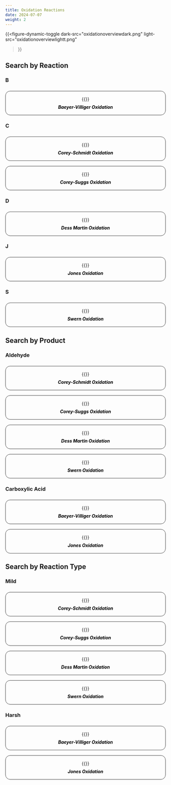 ```yaml
---
title: Oxidation Reactions
date: 2024-07-07
weight: 2
---
```

{{<figure-dynamic-toggle
    dark-src="oxidationoverviewdark.png"
    light-src="oxidationoverviewlightt.png"
>}}

## Search by Reaction

### B

<style>
.hextra-cards {
  display: grid;
  grid-template-columns: repeat(auto-fill, minmax(300px, 1fr));
  gap: 1rem;
  margin-top: 1.5rem; /* Add margin to create space between the header and the cards */
}

.hextra-card {
  position: relative;
  border-radius: 15px;
  overflow: hidden;
  transition: transform 0.3s, box-shadow 0.3s, background-color 0.3s;
  padding: 1rem;
  text-align: center;
  border: 1px solid #2c2c2c; /* Outline color */
  background: transparent; /* Transparent background */
  cursor: pointer; /* Change cursor to pointer to indicate it's clickable */
}

.hextra-card:hover {
  transform: scale(1.03); /* Slightly reduced scale to avoid large shadows */
  box-shadow: 0 6px 12px rgba(0, 0, 0, 0.15); /* Less intense shadow */
  background-color: rgba(0, 0, 0, 0.03); /* Subtle highlight effect for light mode */
}

.dark .hextra-card {
  border-color: #4c4c4c; /* More visible outline color for dark mode */
}

.dark .hextra-card:hover {
  background-color: rgba(255, 255, 255, 0.05); /* Subtle highlight effect for dark mode */
  box-shadow: 0 6px 12px rgba(255, 255, 255, 0.15); /* Consistent shadow effect for dark mode */
}

.hextra-card img {
  user-select: none;
  width: 100%;
  height: auto;
  transition: transform 0.3s ease, box-shadow 0.3s ease;
  margin-bottom: 0.5rem; /* Adjust spacing below the image */
}

.hextra-card:hover img {
  transform: scale(1.03); /* Consistent scale with card */
  box-shadow: none; /* Remove shadow from the image */
}

.card-title {
  margin: 0.5rem 0 0; /* Adjust spacing for the title */
  transition: color 0.3s ease;
  color: #000; /* Title color in light mode */
}

.dark .card-title {
  color: #3498db; /* Title color in dark mode */
}

.card-body {
  padding-top: 0; /* Remove top padding */
}

.dark .hextra-card svg {
  color: #ffffff66;
}

.dark .hextra-card:hover svg {
  color: currentColor;
}

a.card-link {
  text-decoration: none;
  color: inherit;
  display: block;
}
</style>

<div class="hextra-cards">
  <a href="/docs/oxidation-reactions/dess-martin-oxidation/" class="card-link">
    <div class="hextra-card">
      <div class="card-body">
        {{<figure-dynamic-toggle
          dark-src="baeyeroverviewdark.png"
          light-src="baeyeroverviewlight.png"
          title=""
          width="300"
          height="150"
        >}}
        <h5 class="card-title">Baeyer-Villiger Oxidation</h5>
      </div>
    </div>
  </a>
</div>

### C

<style>
.hextra-cards {
  display: grid;
  grid-template-columns: repeat(auto-fill, minmax(300px, 1fr));
  gap: 1rem;
  margin-top: 1.5rem; /* Add margin to create space between the header and the cards */
}

.hextra-card {
  position: relative;
  border-radius: 15px;
  overflow: hidden;
  transition: transform 0.3s, box-shadow 0.3s, background-color 0.3s;
  padding: 1rem;
  text-align: center;
  border: 1px solid #2c2c2c; /* Outline color */
  background: transparent; /* Transparent background */
  cursor: pointer; /* Change cursor to pointer to indicate it's clickable */
}

.hextra-card:hover {
  transform: scale(1.03); /* Slightly reduced scale to avoid large shadows */
  box-shadow: 0 6px 12px rgba(0, 0, 0, 0.15); /* Less intense shadow */
  background-color: rgba(0, 0, 0, 0.03); /* Subtle highlight effect for light mode */
}

.dark .hextra-card {
  border-color: #4c4c4c; /* More visible outline color for dark mode */
}

.dark .hextra-card:hover {
  background-color: rgba(255, 255, 255, 0.05); /* Subtle highlight effect for dark mode */
  box-shadow: 0 6px 12px rgba(255, 255, 255, 0.15); /* Consistent shadow effect for dark mode */
}

.hextra-card img {
  user-select: none;
  width: 100%;
  height: auto;
  transition: transform 0.3s ease, box-shadow 0.3s ease;
  margin-bottom: 0.5rem; /* Adjust spacing below the image */
}

.hextra-card:hover img {
  transform: scale(1.03); /* Consistent scale with card */
  box-shadow: none; /* Remove shadow from the image */
}

.card-title {
  margin: 0.5rem 0 0; /* Adjust spacing for the title */
  transition: color 0.3s ease;
  color: #000; /* Title color in light mode */
}

.dark .card-title {
  color: #3498db; /* Title color in dark mode */
}

.card-body {
  padding-top: 0; /* Remove top padding */
}

.dark .hextra-card svg {
  color: #ffffff66;
}

.dark .hextra-card:hover svg {
  color: currentColor;
}

a.card-link {
  text-decoration: none;
  color: inherit;
  display: block;
}
</style>

<div class="hextra-cards">
  <a href="/docs/oxidation-reactions/" class="card-link">
    <div class="hextra-card">
      <div class="card-body">
        {{<figure-dynamic-toggle
          dark-src="pdcoverviewdark.png"
          light-src="pdcoverviewlight.png"
          title=""
          width="300"
          height="150"
        >}}
        <h5 class="card-title">Corey-Schmidt Oxidation</h5>
      </div>
    </div>
  </a>
  <a href="#" class="card-link">
    <div class="hextra-card">
      <div class="card-body">
        {{<figure-dynamic-toggle
          dark-src="pccoxidationoverviewdark.png"
          light-src="pccoxidationoverviewlight.png"
          title=""
          width="300"
          height="150"
        >}}
        <h5 class="card-title">Corey-Suggs Oxidation</h5>
      </div>
    </div>
  </a>
</div>

### D

<style>
.hextra-cards {
  display: grid;
  grid-template-columns: repeat(auto-fill, minmax(300px, 1fr));
  gap: 1rem;
  margin-top: 1.5rem; /* Add margin to create space between the header and the cards */
}

.hextra-card {
  position: relative;
  border-radius: 15px;
  overflow: hidden;
  transition: transform 0.3s, box-shadow 0.3s, background-color 0.3s;
  padding: 1rem;
  text-align: center;
  border: 1px solid #2c2c2c; /* Outline color */
  background: transparent; /* Transparent background */
  cursor: pointer; /* Change cursor to pointer to indicate it's clickable */
}

.hextra-card:hover {
  transform: scale(1.03); /* Slightly reduced scale to avoid large shadows */
  box-shadow: 0 6px 12px rgba(0, 0, 0, 0.15); /* Less intense shadow */
  background-color: rgba(0, 0, 0, 0.03); /* Subtle highlight effect for light mode */
}

.dark .hextra-card {
  border-color: #4c4c4c; /* More visible outline color for dark mode */
}

.dark .hextra-card:hover {
  background-color: rgba(255, 255, 255, 0.05); /* Subtle highlight effect for dark mode */
  box-shadow: 0 6px 12px rgba(255, 255, 255, 0.15); /* Consistent shadow effect for dark mode */
}

.hextra-card img {
  user-select: none;
  width: 100%;
  height: auto;
  transition: transform 0.3s ease, box-shadow 0.3s ease;
  margin-bottom: 0.5rem; /* Adjust spacing below the image */
}

.hextra-card:hover img {
  transform: scale(1.03); /* Consistent scale with card */
  box-shadow: none; /* Remove shadow from the image */
}

.card-title {
  margin: 0.5rem 0 0; /* Adjust spacing for the title */
  transition: color 0.3s ease;
  color: #000; /* Title color in light mode */
}

.dark .card-title {
  color: #3498db; /* Title color in dark mode */
}

.card-body {
  padding-top: 0; /* Remove top padding */
}

.dark .hextra-card svg {
  color: #ffffff66;
}

.dark .hextra-card:hover svg {
  color: currentColor;
}

a.card-link {
  text-decoration: none;
  color: inherit;
  display: block;
}
</style>

<div class="hextra-cards">
  <a href="/reactionrepo/docs/oxidation-reactions/dess-martin-oxidation/" class="card-link">
    <div class="hextra-card">
      <div class="card-body">
        {{<figure-dynamic-toggle
          dark-src="DMPOverviewDarkFix.png"
          light-src="DMPOverviewLightFix.png"
          title=""
          width="300"
          height="150"
        >}}
        <h5 class="card-title">Dess Martin Oxidation</h5>
      </div>
    </div>
  </a>
</div>

### J

<style>
.hextra-cards {
  display: grid;
  grid-template-columns: repeat(auto-fill, minmax(300px, 1fr));
  gap: 1rem;
  margin-top: 1.5rem; /* Add margin to create space between the header and the cards */
}

.hextra-card {
  position: relative;
  border-radius: 15px;
  overflow: hidden;
  transition: transform 0.3s, box-shadow 0.3s, background-color 0.3s;
  padding: 1rem;
  text-align: center;
  border: 1px solid #2c2c2c; /* Outline color */
  background: transparent; /* Transparent background */
  cursor: pointer; /* Change cursor to pointer to indicate it's clickable */
}

.hextra-card:hover {
  transform: scale(1.03); /* Slightly reduced scale to avoid large shadows */
  box-shadow: 0 6px 12px rgba(0, 0, 0, 0.15); /* Less intense shadow */
  background-color: rgba(0, 0, 0, 0.03); /* Subtle highlight effect for light mode */
}

.dark .hextra-card {
  border-color: #4c4c4c; /* More visible outline color for dark mode */
}

.dark .hextra-card:hover {
  background-color: rgba(255, 255, 255, 0.05); /* Subtle highlight effect for dark mode */
  box-shadow: 0 6px 12px rgba(255, 255, 255, 0.15); /* Consistent shadow effect for dark mode */
}

.hextra-card img {
  user-select: none;
  width: 100%;
  height: auto;
  transition: transform 0.3s ease, box-shadow 0.3s ease;
  margin-bottom: 0.5rem; /* Adjust spacing below the image */
}

.hextra-card:hover img {
  transform: scale(1.03); /* Consistent scale with card */
  box-shadow: none; /* Remove shadow from the image */
}

.card-title {
  margin: 0.5rem 0 0; /* Adjust spacing for the title */
  transition: color 0.3s ease;
  color: #000; /* Title color in light mode */
}

.dark .card-title {
  color: #3498db; /* Title color in dark mode */
}

.card-body {
  padding-top: 0; /* Remove top padding */
}

.dark .hextra-card svg {
  color: #ffffff66;
}

.dark .hextra-card:hover svg {
  color: currentColor;
}

a.card-link {
  text-decoration: none;
  color: inherit;
  display: block;
}
</style>

<div class="hextra-cards">
  <a href="/docs/oxidation-reactions/dess-martin-oxidation/" class="card-link">
    <div class="hextra-card">
      <div class="card-body">
        {{<figure-dynamic-toggle
          dark-src="jonesoverviewdark.png"
          light-src="jonesoverviewlight.png"
          title=""
          width="300"
          height="150"
        >}}
        <h5 class="card-title">Jones Oxidation</h5>
      </div>
    </div>
  </a>
</div>

### S

<style>
.hextra-cards {
  display: grid;
  grid-template-columns: repeat(auto-fill, minmax(300px, 1fr));
  gap: 1rem;
  margin-top: 1.5rem; /* Add margin to create space between the header and the cards */
}

.hextra-card {
  position: relative;
  border-radius: 15px;
  overflow: hidden;
  transition: transform 0.3s, box-shadow 0.3s, background-color 0.3s;
  padding: 1rem;
  text-align: center;
  border: 1px solid #2c2c2c; /* Outline color */
  background: transparent; /* Transparent background */
  cursor: pointer; /* Change cursor to pointer to indicate it's clickable */
}

.hextra-card:hover {
  transform: scale(1.03); /* Slightly reduced scale to avoid large shadows */
  box-shadow: 0 6px 12px rgba(0, 0, 0, 0.15); /* Less intense shadow */
  background-color: rgba(0, 0, 0, 0.03); /* Subtle highlight effect for light mode */
}

.dark .hextra-card {
  border-color: #4c4c4c; /* More visible outline color for dark mode */
}

.dark .hextra-card:hover {
  background-color: rgba(255, 255, 255, 0.05); /* Subtle highlight effect for dark mode */
  box-shadow: 0 6px 12px rgba(255, 255, 255, 0.15); /* Consistent shadow effect for dark mode */
}

.hextra-card img {
  user-select: none;
  width: 100%;
  height: auto;
  transition: transform 0.3s ease, box-shadow 0.3s ease;
  margin-bottom: 0.5rem; /* Adjust spacing below the image */
}

.hextra-card:hover img {
  transform: scale(1.03); /* Consistent scale with card */
  box-shadow: none; /* Remove shadow from the image */
}

.card-title {
  margin: 0.5rem 0 0; /* Adjust spacing for the title */
  transition: color 0.3s ease;
  color: #000; /* Title color in light mode */
}

.dark .card-title {
  color: #3498db; /* Title color in dark mode */
}

.card-body {
  padding-top: 0; /* Remove top padding */
}

.dark .hextra-card svg {
  color: #ffffff66;
}

.dark .hextra-card:hover svg {
  color: currentColor;
}

a.card-link {
  text-decoration: none;
  color: inherit;
  display: block;
}
</style>

<div class="hextra-cards">
  <a href="/docs/oxidation-reactions/dess-martin-oxidation/" class="card-link">
    <div class="hextra-card">
      <div class="card-body">
        {{<figure-dynamic-toggle
          dark-src="sreactionoverviewnewdark.png"
          light-src="sreactionoverviewnewlight.png"
          title=""
          width="300"
          height="150"
        >}}
        <h5 class="card-title">Swern Oxidation</h5>
      </div>
    </div>
  </a>
</div>
    
## Search by Product

### Aldehyde

<style>
.hextra-cards {
  display: grid;
  grid-template-columns: repeat(auto-fill, minmax(300px, 1fr));
  gap: 1rem;
  margin-top: 1.5rem; /* Add margin to create space between the header and the cards */
}

.hextra-card {
  position: relative;
  border-radius: 15px;
  overflow: hidden;
  transition: transform 0.3s, box-shadow 0.3s, background-color 0.3s;
  padding: 1rem;
  text-align: center;
  border: 1px solid #2c2c2c; /* Outline color */
  background: transparent; /* Transparent background */
  cursor: pointer; /* Change cursor to pointer to indicate it's clickable */
}

.hextra-card:hover {
  transform: scale(1.03); /* Slightly reduced scale to avoid large shadows */
  box-shadow: 0 6px 12px rgba(0, 0, 0, 0.15); /* Less intense shadow */
  background-color: rgba(0, 0, 0, 0.03); /* Subtle highlight effect for light mode */
}

.dark .hextra-card {
  border-color: #4c4c4c; /* More visible outline color for dark mode */
}

.dark .hextra-card:hover {
  background-color: rgba(255, 255, 255, 0.05); /* Subtle highlight effect for dark mode */
  box-shadow: 0 6px 12px rgba(255, 255, 255, 0.15); /* Consistent shadow effect for dark mode */
}

.hextra-card img {
  user-select: none;
  width: 100%;
  height: auto;
  transition: transform 0.3s ease, box-shadow 0.3s ease;
  margin-bottom: 0.5rem; /* Adjust spacing below the image */
}

.hextra-card:hover img {
  transform: scale(1.03); /* Consistent scale with card */
  box-shadow: none; /* Remove shadow from the image */
}

.card-title {
  margin: 0.5rem 0 0; /* Adjust spacing for the title */
  transition: color 0.3s ease;
  color: #000; /* Title color in light mode */
}

.dark .card-title {
  color: #3498db; /* Title color in dark mode */
}

.card-body {
  padding-top: 0; /* Remove top padding */
}

.dark .hextra-card svg {
  color: #ffffff66;
}

.dark .hextra-card:hover svg {
  color: currentColor;
}

a.card-link {
  text-decoration: none;
  color: inherit;
  display: block;
}
</style>

<div class="hextra-cards">
  <a href="/docs/oxidation-reactions/" class="card-link">
    <div class="hextra-card">
      <div class="card-body">
        {{<figure-dynamic-toggle
          dark-src="pdcoverviewdark.png"
          light-src="pdcoverviewlight.png"
          title=""
          width="300"
          height="150"
        >}}
        <h5 class="card-title">Corey-Schmidt Oxidation</h5>
      </div>
    </div>
  </a>
  <a href="#" class="card-link">
    <div class="hextra-card">
      <div class="card-body">
        {{<figure-dynamic-toggle
          dark-src="pccoxidationoverviewdark.png"
          light-src="pccoxidationoverviewlight.png"
          title=""
          width="300"
          height="150"
        >}}
        <h5 class="card-title">Corey-Suggs Oxidation</h5>
      </div>
    </div>
  </a>
  <a href="/reactionrepo/docs/oxidation-reactions/dess-martin-oxidation/" class="card-link">
    <div class="hextra-card">
      <div class="card-body">
        {{<figure-dynamic-toggle
          dark-src="DMPOverviewDarkFix.png"
          light-src="DMPOverviewLightFix.png"
          title=""
          width="300"
          height="150"
        >}}
        <h5 class="card-title">Dess Martin Oxidation</h5>
      </div>
    </div>
  </a>
  <a href="/docs/oxidation-reactions/dess-martin-oxidation/" class="card-link">
    <div class="hextra-card">
      <div class="card-body">
        {{<figure-dynamic-toggle
          dark-src="sreactionoverviewnewdark.png"
          light-src="sreactionoverviewnewlight.png"
          title=""
          width="300"
          height="150"
        >}}
        <h5 class="card-title">Swern Oxidation</h5>
      </div>
    </div>
  </a>
</div>

### Carboxylic Acid

<style>
.hextra-cards {
  display: grid;
  grid-template-columns: repeat(auto-fill, minmax(300px, 1fr));
  gap: 1rem;
  margin-top: 1.5rem; /* Add margin to create space between the header and the cards */
}

.hextra-card {
  position: relative;
  border-radius: 15px;
  overflow: hidden;
  transition: transform 0.3s, box-shadow 0.3s, background-color 0.3s;
  padding: 1rem;
  text-align: center;
  border: 1px solid #2c2c2c; /* Outline color */
  background: transparent; /* Transparent background */
  cursor: pointer; /* Change cursor to pointer to indicate it's clickable */
}

.hextra-card:hover {
  transform: scale(1.03); /* Slightly reduced scale to avoid large shadows */
  box-shadow: 0 6px 12px rgba(0, 0, 0, 0.15); /* Less intense shadow */
  background-color: rgba(0, 0, 0, 0.03); /* Subtle highlight effect for light mode */
}

.dark .hextra-card {
  border-color: #4c4c4c; /* More visible outline color for dark mode */
}

.dark .hextra-card:hover {
  background-color: rgba(255, 255, 255, 0.05); /* Subtle highlight effect for dark mode */
  box-shadow: 0 6px 12px rgba(255, 255, 255, 0.15); /* Consistent shadow effect for dark mode */
}

.hextra-card img {
  user-select: none;
  width: 100%;
  height: auto;
  transition: transform 0.3s ease, box-shadow 0.3s ease;
  margin-bottom: 0.5rem; /* Adjust spacing below the image */
}

.hextra-card:hover img {
  transform: scale(1.03); /* Consistent scale with card */
  box-shadow: none; /* Remove shadow from the image */
}

.card-title {
  margin: 0.5rem 0 0; /* Adjust spacing for the title */
  transition: color 0.3s ease;
  color: #000; /* Title color in light mode */
}

.dark .card-title {
  color: #3498db; /* Title color in dark mode */
}

.card-body {
  padding-top: 0; /* Remove top padding */
}

.dark .hextra-card svg {
  color: #ffffff66;
}

.dark .hextra-card:hover svg {
  color: currentColor;
}

a.card-link {
  text-decoration: none;
  color: inherit;
  display: block;
}
</style>

<div class="hextra-cards">
  <a href="/docs/oxidation-reactions/dess-martin-oxidation/" class="card-link">
    <div class="hextra-card">
      <div class="card-body">
        {{<figure-dynamic-toggle
          dark-src="baeyeroverviewdark.png"
          light-src="baeyeroverviewlight.png"
          title=""
          width="300"
          height="150"
        >}}
        <h5 class="card-title">Baeyer-Villiger Oxidation</h5>
      </div>
    </div>
  </a>
  <a href="/docs/oxidation-reactions/dess-martin-oxidation/" class="card-link">
    <div class="hextra-card">
      <div class="card-body">
        {{<figure-dynamic-toggle
          dark-src="jonesoverviewdark.png"
          light-src="jonesoverviewlight.png"
          title=""
          width="300"
          height="150"
        >}}
        <h5 class="card-title">Jones Oxidation</h5>
      </div>
    </div>
  </a>
</div>


## Search by Reaction Type

### Mild

<style>
.hextra-cards {
  display: grid;
  grid-template-columns: repeat(auto-fill, minmax(300px, 1fr));
  gap: 1rem;
  margin-top: 1.5rem; /* Add margin to create space between the header and the cards */
}

.hextra-card {
  position: relative;
  border-radius: 15px;
  overflow: hidden;
  transition: transform 0.3s, box-shadow 0.3s, background-color 0.3s;
  padding: 1rem;
  text-align: center;
  border: 1px solid #2c2c2c; /* Outline color */
  background: transparent; /* Transparent background */
  cursor: pointer; /* Change cursor to pointer to indicate it's clickable */
}

.hextra-card:hover {
  transform: scale(1.03); /* Slightly reduced scale to avoid large shadows */
  box-shadow: 0 6px 12px rgba(0, 0, 0, 0.15); /* Less intense shadow */
  background-color: rgba(0, 0, 0, 0.03); /* Subtle highlight effect for light mode */
}

.dark .hextra-card {
  border-color: #4c4c4c; /* More visible outline color for dark mode */
}

.dark .hextra-card:hover {
  background-color: rgba(255, 255, 255, 0.05); /* Subtle highlight effect for dark mode */
  box-shadow: 0 6px 12px rgba(255, 255, 255, 0.15); /* Consistent shadow effect for dark mode */
}

.hextra-card img {
  user-select: none;
  width: 100%;
  height: auto;
  transition: transform 0.3s ease, box-shadow 0.3s ease;
  margin-bottom: 0.5rem; /* Adjust spacing below the image */
}

.hextra-card:hover img {
  transform: scale(1.03); /* Consistent scale with card */
  box-shadow: none; /* Remove shadow from the image */
}

.card-title {
  margin: 0.5rem 0 0; /* Adjust spacing for the title */
  transition: color 0.3s ease;
  color: #000; /* Title color in light mode */
}

.dark .card-title {
  color: #3498db; /* Title color in dark mode */
}

.card-body {
  padding-top: 0; /* Remove top padding */
}

.dark .hextra-card svg {
  color: #ffffff66;
}

.dark .hextra-card:hover svg {
  color: currentColor;
}

a.card-link {
  text-decoration: none;
  color: inherit;
  display: block;
}
</style>

<div class="hextra-cards">
  <a href="/docs/oxidation-reactions/" class="card-link">
    <div class="hextra-card">
      <div class="card-body">
        {{<figure-dynamic-toggle
          dark-src="pdcoverviewdark.png"
          light-src="pdcoverviewlight.png"
          title=""
          width="300"
          height="150"
        >}}
        <h5 class="card-title">Corey-Schmidt Oxidation</h5>
      </div>
    </div>
  </a>
  <a href="#" class="card-link">
    <div class="hextra-card">
      <div class="card-body">
        {{<figure-dynamic-toggle
          dark-src="pccoxidationoverviewdark.png"
          light-src="pccoxidationoverviewlight.png"
          title=""
          width="300"
          height="150"
        >}}
        <h5 class="card-title">Corey-Suggs Oxidation</h5>
      </div>
    </div>
  </a>
  <a href="/reactionrepo/docs/oxidation-reactions/dess-martin-oxidation/" class="card-link">
    <div class="hextra-card">
      <div class="card-body">
        {{<figure-dynamic-toggle
          dark-src="DMPOverviewDarkFix.png"
          light-src="DMPOverviewLightFix.png"
          title=""
          width="300"
          height="150"
        >}}
        <h5 class="card-title">Dess Martin Oxidation</h5>
      </div>
    </div>
  </a>
  <a href="/docs/oxidation-reactions/dess-martin-oxidation/" class="card-link">
    <div class="hextra-card">
      <div class="card-body">
        {{<figure-dynamic-toggle
          dark-src="sreactionoverviewnewdark.png"
          light-src="sreactionoverviewnewlight.png"
          title=""
          width="300"
          height="150"
        >}}
        <h5 class="card-title">Swern Oxidation</h5>
      </div>
    </div>
  </a>
</div>

### Harsh

<style>
.hextra-cards {
  display: grid;
  grid-template-columns: repeat(auto-fill, minmax(300px, 1fr));
  gap: 1rem;
  margin-top: 1.5rem; /* Add margin to create space between the header and the cards */
}

.hextra-card {
  position: relative;
  border-radius: 15px;
  overflow: hidden;
  transition: transform 0.3s, box-shadow 0.3s, background-color 0.3s;
  padding: 1rem;
  text-align: center;
  border: 1px solid #2c2c2c; /* Outline color */
  background: transparent; /* Transparent background */
  cursor: pointer; /* Change cursor to pointer to indicate it's clickable */
}

.hextra-card:hover {
  transform: scale(1.03); /* Slightly reduced scale to avoid large shadows */
  box-shadow: 0 6px 12px rgba(0, 0, 0, 0.15); /* Less intense shadow */
  background-color: rgba(0, 0, 0, 0.03); /* Subtle highlight effect for light mode */
}

.dark .hextra-card {
  border-color: #4c4c4c; /* More visible outline color for dark mode */
}

.dark .hextra-card:hover {
  background-color: rgba(255, 255, 255, 0.05); /* Subtle highlight effect for dark mode */
  box-shadow: 0 6px 12px rgba(255, 255, 255, 0.15); /* Consistent shadow effect for dark mode */
}

.hextra-card img {
  user-select: none;
  width: 100%;
  height: auto;
  transition: transform 0.3s ease, box-shadow 0.3s ease;
  margin-bottom: 0.5rem; /* Adjust spacing below the image */
}

.hextra-card:hover img {
  transform: scale(1.03); /* Consistent scale with card */
  box-shadow: none; /* Remove shadow from the image */
}

.card-title {
  margin: 0.5rem 0 0; /* Adjust spacing for the title */
  transition: color 0.3s ease;
  color: #000; /* Title color in light mode */
}

.dark .card-title {
  color: #3498db; /* Title color in dark mode */
}

.card-body {
  padding-top: 0; /* Remove top padding */
}

.dark .hextra-card svg {
  color: #ffffff66;
}

.dark .hextra-card:hover svg {
  color: currentColor;
}

a.card-link {
  text-decoration: none;
  color: inherit;
  display: block;
}
</style>

<div class="hextra-cards">
  <a href="/docs/oxidation-reactions/dess-martin-oxidation/" class="card-link">
    <div class="hextra-card">
      <div class="card-body">
        {{<figure-dynamic-toggle
          dark-src="baeyeroverviewdark.png"
          light-src="baeyeroverviewlight.png"
          title=""
          width="300"
          height="150"
        >}}
        <h5 class="card-title">Baeyer-Villiger Oxidation</h5>
      </div>
    </div>
  </a>
  <a href="/docs/oxidation-reactions/dess-martin-oxidation/" class="card-link">
    <div class="hextra-card">
      <div class="card-body">
        {{<figure-dynamic-toggle
          dark-src="jonesoverviewdark.png"
          light-src="jonesoverviewlight.png"
          title=""
          width="300"
          height="150"
        >}}
        <h5 class="card-title">Jones Oxidation</h5>
      </div>
    </div>
  </a>
</div>

